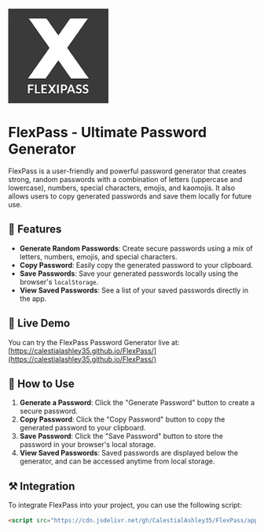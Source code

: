 ![FlexPass](https://github.com/CalestialAshley35/FlexPass/blob/343f881d5cb943a333c0658936a804aa2e9e947f/download.png)
# FlexPass - Ultimate Password Generator

FlexPass is a user-friendly and powerful password generator that creates strong, random passwords with a combination of letters (uppercase and lowercase), numbers, special characters, emojis, and kaomojis. It also allows users to copy generated passwords and save them locally for future use.

## 🔧 Features

- **Generate Random Passwords**: Create secure passwords using a mix of letters, numbers, emojis, and special characters.
- **Copy Password**: Easily copy the generated password to your clipboard.
- **Save Passwords**: Save your generated passwords locally using the browser's `localStorage`.
- **View Saved Passwords**: See a list of your saved passwords directly in the app.

## 🤖 Live Demo

You can try the FlexPass Password Generator live at:  
[https://calestialashley35.github.io/FlexPass/](https://calestialashley35.github.io/FlexPass/)

## 🦠 How to Use

1. **Generate a Password**: Click the "Generate Password" button to create a secure password.
2. **Copy Password**: Click the "Copy Password" button to copy the generated password to your clipboard.
3. **Save Password**: Click the "Save Password" button to store the password in your browser's local storage.
4. **View Saved Passwords**: Saved passwords are displayed below the generator, and can be accessed anytime from local storage.

## ⚒️ Integration

To integrate FlexPass into your project, you can use the following script:
```html
<script src="https://cdn.jsdelivr.net/gh/CalestialAshley35/FlexPass/app.js"></script>
```
